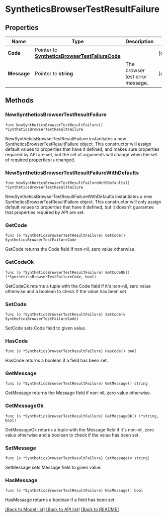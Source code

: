 # SyntheticsBrowserTestResultFailure

## Properties

| Name        | Type                                                                                   | Description                     | Notes      |
| ----------- | -------------------------------------------------------------------------------------- | ------------------------------- | ---------- |
| **Code**    | Pointer to [**SyntheticsBrowserTestFailureCode**](SyntheticsBrowserTestFailureCode.md) |                                 | [optional] |
| **Message** | Pointer to **string**                                                                  | The browser test error message. | [optional] |

## Methods

### NewSyntheticsBrowserTestResultFailure

`func NewSyntheticsBrowserTestResultFailure() *SyntheticsBrowserTestResultFailure`

NewSyntheticsBrowserTestResultFailure instantiates a new SyntheticsBrowserTestResultFailure object.
This constructor will assign default values to properties that have it defined,
and makes sure properties required by API are set, but the set of arguments
will change when the set of required properties is changed.

### NewSyntheticsBrowserTestResultFailureWithDefaults

`func NewSyntheticsBrowserTestResultFailureWithDefaults() *SyntheticsBrowserTestResultFailure`

NewSyntheticsBrowserTestResultFailureWithDefaults instantiates a new SyntheticsBrowserTestResultFailure object.
This constructor will only assign default values to properties that have it defined,
but it doesn't guarantee that properties required by API are set.

### GetCode

`func (o *SyntheticsBrowserTestResultFailure) GetCode() SyntheticsBrowserTestFailureCode`

GetCode returns the Code field if non-nil, zero value otherwise.

### GetCodeOk

`func (o *SyntheticsBrowserTestResultFailure) GetCodeOk() (*SyntheticsBrowserTestFailureCode, bool)`

GetCodeOk returns a tuple with the Code field if it's non-nil, zero value otherwise
and a boolean to check if the value has been set.

### SetCode

`func (o *SyntheticsBrowserTestResultFailure) SetCode(v SyntheticsBrowserTestFailureCode)`

SetCode sets Code field to given value.

### HasCode

`func (o *SyntheticsBrowserTestResultFailure) HasCode() bool`

HasCode returns a boolean if a field has been set.

### GetMessage

`func (o *SyntheticsBrowserTestResultFailure) GetMessage() string`

GetMessage returns the Message field if non-nil, zero value otherwise.

### GetMessageOk

`func (o *SyntheticsBrowserTestResultFailure) GetMessageOk() (*string, bool)`

GetMessageOk returns a tuple with the Message field if it's non-nil, zero value otherwise
and a boolean to check if the value has been set.

### SetMessage

`func (o *SyntheticsBrowserTestResultFailure) SetMessage(v string)`

SetMessage sets Message field to given value.

### HasMessage

`func (o *SyntheticsBrowserTestResultFailure) HasMessage() bool`

HasMessage returns a boolean if a field has been set.

[[Back to Model list]](../README.md#documentation-for-models) [[Back to API list]](../README.md#documentation-for-api-endpoints) [[Back to README]](../README.md)
